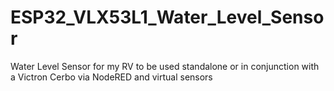 # ESP32_VLX53L1_Water_Level_Sensor
Water Level Sensor for my RV to be used standalone or in conjunction with a Victron Cerbo via NodeRED and virtual sensors
